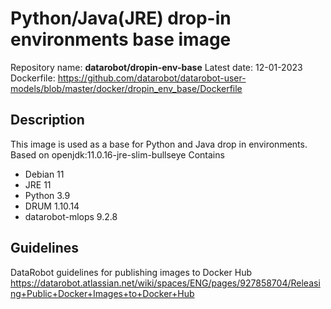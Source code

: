 # Python/Java(JRE) drop-in environments base image
Repository name: **datarobot/dropin-env-base**
Latest date: 12-01-2023
Dockerfile: https://github.com/datarobot/datarobot-user-models/blob/master/docker/dropin_env_base/Dockerfile

## Description
This image is used as a base for Python and Java drop in environments.
Based on openjdk:11.0.16-jre-slim-bullseye
Contains
* Debian 11
* JRE 11
* Python 3.9
* DRUM 1.10.14
* datarobot-mlops 9.2.8

## Guidelines
DataRobot guidelines for publishing images to Docker Hub
https://datarobot.atlassian.net/wiki/spaces/ENG/pages/927858704/Releasing+Public+Docker+Images+to+Docker+Hub
